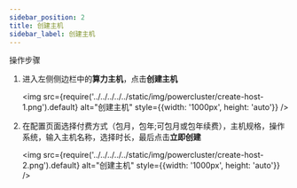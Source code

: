 ```yaml
---
sidebar_position: 2
title: 创建主机
sidebar_label: 创建主机
---
```


操作步骤

1. 进入左侧侧边栏中的**算力主机**，点击**创建主机**

   <img src={require('../../../../../static/img/powercluster/create-host-1.png').default} alt="创建主机" style={{width: '1000px', height: 'auto'}} />

2. 在配置页面选择付费方式（包月，包年;可包月或包年续费），主机规格，操作系统，输入主机名称，选择时长，最后点击**立即创建**

   <img src={require('../../../../../static/img/powercluster/create-host-2.png').default} alt="创建主机" style={{width: '1000px', height: 'auto'}} />
